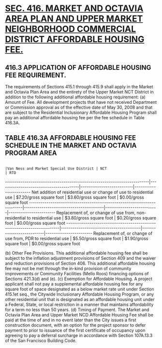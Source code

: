 # [SEC. 416.  MARKET AND OCTAVIA AREA PLAN AND UPPER MARKET NEIGHBORHOOD COMMERCIAL DISTRICT AFFORDABLE HOUSING FEE.](http://library.amlegal.com/nxt/gateway.dll/California/planning/article4developmentimpactfeesandprojectr?f=templates$fn=default.htm$3.0$vid=amlegal:sanfrancisco_ca$anc=JD_416)

## 416.3 APPLICATION OF AFFORDABLE HOUSING FEE REQUIREMENT.
   The requirements of Sections 415.1 through 415.9 shall apply in the Market and Octavia Plan Area and the entirety of the Upper Market NCT District in addition to the following additional affordable housing requirement:
   (a)   Amount of Fee. All development projects that have not received Department or Commission approval as of the effective date of May 30, 2008 and that are subject to the Residential Inclusionary Affordable Housing Program shall pay an additional affordable housing fee per the fee schedule in Table 416.3A.


## TABLE 416.3A AFFORDABLE HOUSING FEE SCHEDULE IN THE MARKET AND OCTAVIA PROGRAM AREA

                                                                          |Van Ness and Market Special Use District | NCT                       | RTO
--------------------------------------------------------------------------|-----------------------------------------|---------------------------|------------------------
Net addition of residential use or change of use to residential use       | $7.20/gross square foot                 | $3.60/gross square foot   | $0.00/gross square foot
--------------------------------------------------------------------------|-----------------------------------------|---------------------------|------------------------
Replacement of, or change of use from, non-residential to residential use | $3.80/gross square foot                 | $0.20/gross square foot   | $0.00/gross square foot
--------------------------------------------------------------------------|-----------------------------------------|---------------------------|------------------------
Replacement of, or change of use from, PDR to residential use             | $5.50/gross square foot                 | $1.90/gross square foot   | $0.00/gross square foot

   (b)   Other Fee Provisions. This additional affordable housing fee shall be subject to the inflation adjustment provisions of Section 409 and the waiver and reduction provisions of Section 406. This additional affordable housing fee may not be met through the in-kind provision of community improvements or Community Facilities (Mello Roos) financing options of Sections 421.3(d) and (e).
   (c)   Exemption for Affordable Housing. A project applicant shall not pay a supplemental affordable housing fee for any square foot of space designated as a below market rate unit under Section 415.1et seq., the Citywide Inclusionary Affordable Housing Program, or any other residential unit that is designated as an affordable housing unit under a Federal, State, or local restriction in a manner that maintains affordability for a term no less than 50 years.
   (d)   Timing of Payment. The Market and Octavia Plan Area and Upper Market NCD Affordable Housing Fee shall be paid at the time of and in no event later than the City issues a first construction document, with an option for the project sponsor to defer payment to prior to issuance of the first certificate of occupancy upon agreeing to pay a deferral surcharge in accordance with Section 107A.13.3 of the San Francisco Building Code.
